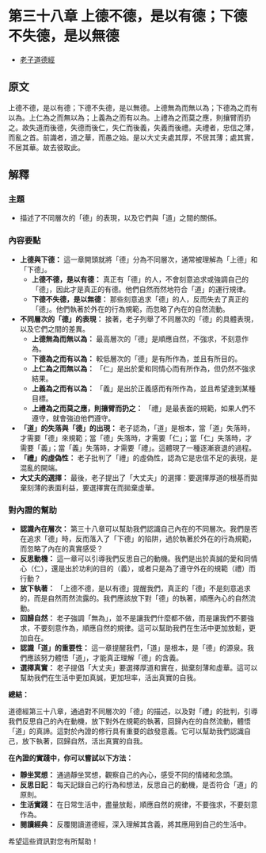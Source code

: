 # 第三十八章 上德不德，是以有德；下德不失德，是以無德

- [老子道德經](https://www.daodejing.org/)


## 原文
上德不德，是以有德；下德不失德，是以無德。上德無為而無以為；下德為之而有以為。上仁為之而無以為；上義為之而有以為。上禮為之而莫之應，則攘臂而扔之。故失道而後德，失德而後仁，失仁而後義，失義而後禮。夫禮者，忠信之薄，而亂之首。前識者，道之華，而愚之始。是以大丈夫處其厚，不居其薄；處其實，不居其華。故去彼取此。

## 解釋
### 主題
- 描述了不同層次的「德」的表現，以及它們與「道」之間的關係。

### 內容要點
*   **上德與下德：** 這一章開頭就將「德」分為不同層次，通常被理解為「上德」和「下德」。
    *   **上德不德，是以有德：** 真正有「德」的人，不會刻意追求或強調自己的「德」，因此才是真正的有德。他們自然而然地符合「道」的運行規律。
    *   **下德不失德，是以無德：** 那些刻意追求「德」的人，反而失去了真正的「德」。他們執著於外在的行為規範，而忽略了內在的自然流動。
*   **不同層次的「德」的表現：** 接著，老子列舉了不同層次的「德」的具體表現，以及它們之間的差異。
    *   **上德無為而無以為：** 最高層次的「德」是順應自然，不強求，不刻意作為。
    *   **下德為之而有以為：** 較低層次的「德」是有所作為，並且有所目的。
    *   **上仁為之而無以為：** 「仁」是出於愛和同情心而有所作為，但仍然不強求結果。
    *   **上義為之而有以為：** 「義」是出於正義感而有所作為，並且希望達到某種目標。
    *   **上禮為之而莫之應，則攘臂而扔之：** 「禮」是最表面的規範，如果人們不遵守，就會強迫他們遵守。
*   **「道」的失落與「德」的出現：** 老子認為，「道」是根本，當「道」失落時，才需要「德」來規範；當「德」失落時，才需要「仁」；當「仁」失落時，才需要「義」；當「義」失落時，才需要「禮」。這體現了一種逐漸衰退的過程。
*   **「禮」的虛偽性：** 老子批判了「禮」的虛偽性，認為它是忠信不足的表現，是混亂的開端。
*   **大丈夫的選擇：** 最後，老子提出了「大丈夫」的選擇：要選擇厚道的根基而拋棄刻薄的表面利益，要選擇實在而拋棄虛華。

### 對內證的幫助
*   **認識內在層次：** 第三十八章可以幫助我們認識自己內在的不同層次。我們是否在追求「德」時，反而落入了「下德」的陷阱，過於執著於外在的行為規範，而忽略了內在的真實感受？
*   **反思動機：** 這一章可以引導我們反思自己的動機。我們是出於真誠的愛和同情心（仁），還是出於功利的目的（義），或者只是為了遵守外在的規範（禮）而行動？
*   **放下執著：** 「上德不德，是以有德」提醒我們，真正的「德」不是刻意追求的，而是自然而然流露的。我們應該放下對「德」的執著，順應內心的自然流動。
*   **回歸自然：** 老子強調「無為」，並不是讓我們什麼都不做，而是讓我們不要強求，不要刻意作為，順應自然的規律。這可以幫助我們在生活中更加放鬆，更加自在。
*   **認識「道」的重要性：** 這一章提醒我們，「道」是根本，是「德」的源泉。我們應該努力體悟「道」，才能真正理解「德」的含義。
*   **選擇真實：** 老子提倡「大丈夫」要選擇厚道和實在，拋棄刻薄和虛華。這可以幫助我們在生活中更加真誠，更加坦率，活出真實的自我。

**總結：**

道德經第三十八章，通過對不同層次的「德」的描述，以及對「禮」的批判，引導我們反思自己的內在動機，放下對外在規範的執著，回歸內在的自然流動，體悟「道」的真諦。這對於內證的修行具有重要的啟發意義。它可以幫助我們認識自己，放下執著，回歸自然，活出真實的自我。

**在內證的實踐中，你可以嘗試以下方法：**

*   **靜坐冥想：** 通過靜坐冥想，觀察自己的內心，感受不同的情緒和念頭。
*   **反思日記：** 每天記錄自己的行為和想法，反思自己的動機，是否符合「道」的原則。
*   **生活實踐：** 在日常生活中，盡量放鬆，順應自然的規律，不要強求，不要刻意作為。
*   **閱讀經典：** 反覆閱讀道德經，深入理解其含義，將其應用到自己的生活中。

希望這些資訊對您有所幫助！